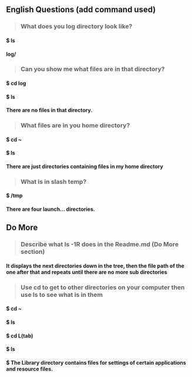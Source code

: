 ## English Questions (add command used)

>### What does you log directory look like?

#### $ ls

#### log/

>### Can you show me what files are in that directory?

#### $ cd log

#### $ ls

#### There are no files in that directory.

>### What files are in you home directory?

#### $ cd ~

#### $ ls

#### There are just directories containing files in my home directory

>### What is in slash temp?

#### $ /tmp

#### There are four launch... directories.

## Do More

>### Describe what ls -1R does in the Readme.md (Do More section)

#### It displays the next directories down in the tree, then the file path of the one after that and repeats until there are no more sub directories

>### Use cd to get to other directories on your computer then use ls to see what is in them

#### $ cd ~

#### $ ls

#### $ cd L(tab)

#### $ ls

#### $ The Library directory contains files for settings of certain applications and resource files.




